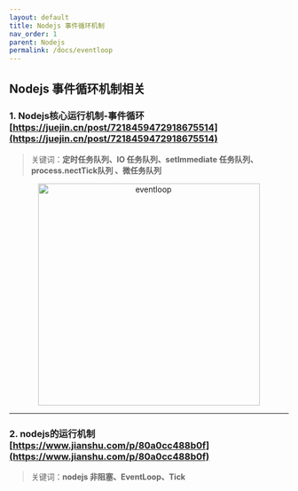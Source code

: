 ```yaml
---
layout: default
title: Nodejs 事件循环机制
nav_order: 1
parent: Nodejs
permalink: /docs/eventloop
---
```



## Nodejs 事件循环机制相关

### 1. Nodejs核心运行机制-事件循环 [https://juejin.cn/post/7218459472918675514](https://juejin.cn/post/7218459472918675514)
> 关键词：**定时任务队列、IO 任务队列、setImmediate 任务队列、process.nectTick队列
、微任务队列**

<div align="center">
    <img src="https://p6-juejin.byteimg.com/tos-cn-i-k3u1fbpfcp/b1fb7d0f3b3c412780435a9ac05bf2db~tplv-k3u1fbpfcp-zoom-in-crop-mark:1512:0:0:0.awebp?" alt="eventloop" width="400">
</div>


-----------------


### 2. **nodejs的运行机制** [https://www.jianshu.com/p/80a0cc488b0f](https://www.jianshu.com/p/80a0cc488b0f)
> 关键词：**nodejs 非阻塞、EventLoop、Tick**
